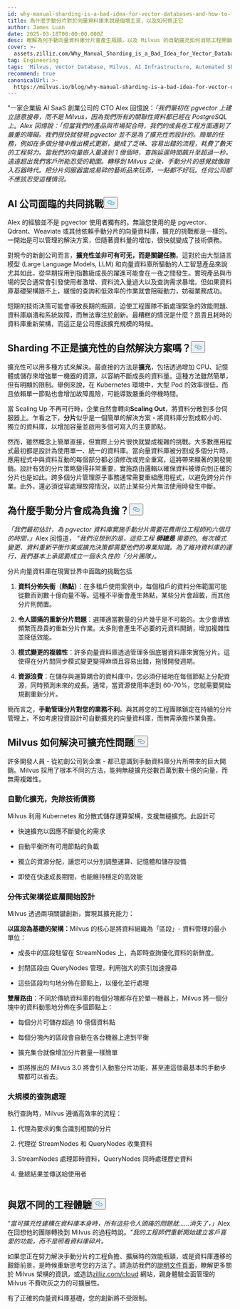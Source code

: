 ```yaml
---
id: why-manual-sharding-is-a-bad-idea-for-vector-databases-and-how-to-fix-it.md
title: 為什麼手動分片對於向量資料庫來說是個壞主意，以及如何修正它
author: James Luan
date: 2025-03-18T00:00:00.000Z
desc: 瞭解為何手動向量資料庫分片會產生瓶頸，以及 Milvus 的自動擴充如何消除工程開銷，實現無縫成長。
cover: >-
  assets.zilliz.com/Why_Manual_Sharding_is_a_Bad_Idea_for_Vector_Database_And_How_to_Fix_It_1_968a5be504.png
tag: Engineering
tags: 'Milvus, Vector Database, Milvus, AI Infrastructure, Automated Sharding'
recommend: true
canonicalUrl: >-
  https://milvus.io/blog/why-manual-sharding-is-a-bad-idea-for-vector-databases-and-how-to-fix-it.md
---
```

<p>"一家企業級 AI SaaS 創業公司的 CTO Alex 回憶說：<em>「我們最初在 pgvector 上建立語意搜尋，而不是 Milvus，因為我們所有的關聯性資料都已經在 PostgreSQL 上</em>。<em>Alex 回憶說：「但當我們的產品與市場契合時，我們的成長在工程方面遇到了嚴重的障礙。我們很快就發現 pgvector 並不是為了擴充性而設計的。簡單的任務，例如在多個分塊中推出模式更新，變成了乏味、容易出錯的流程，耗費了數天的工程努力。當我們的向量嵌入量達到 1 億個時，查詢延遲時間飆升至超過一秒，遠遠超出我們客戶所能忍受的範圍。轉移到 Milvus 之後，手動分片的感覺就像踏入石器時代。把分片伺服器當成易碎的藝術品來玩弄，一點都不好玩。任何公司都不應該忍受這種情況。</em></p>
<h2 id="A-Common-Challenge-for-AI-Companies" class="common-anchor-header">AI 公司面臨的共同挑戰<button data-href="#A-Common-Challenge-for-AI-Companies" class="anchor-icon" translate="no">
      <svg translate="no"
        aria-hidden="true"
        focusable="false"
        height="20"
        version="1.1"
        viewBox="0 0 16 16"
        width="16"
      >
        <path
          fill="#0092E4"
          fill-rule="evenodd"
          d="M4 9h1v1H4c-1.5 0-3-1.69-3-3.5S2.55 3 4 3h4c1.45 0 3 1.69 3 3.5 0 1.41-.91 2.72-2 3.25V8.59c.58-.45 1-1.27 1-2.09C10 5.22 8.98 4 8 4H4c-.98 0-2 1.22-2 2.5S3 9 4 9zm9-3h-1v1h1c1 0 2 1.22 2 2.5S13.98 12 13 12H9c-.98 0-2-1.22-2-2.5 0-.83.42-1.64 1-2.09V6.25c-1.09.53-2 1.84-2 3.25C6 11.31 7.55 13 9 13h4c1.45 0 3-1.69 3-3.5S14.5 6 13 6z"
        ></path>
      </svg>
    </button></h2><p>Alex 的經驗並不是 pgvector 使用者獨有的。無論您使用的是 pgvector、Qdrant、Weaviate 或其他依賴手動分片的向量資料庫，擴充的挑戰都是一樣的。一開始是可以管理的解決方案，但隨著資料量的增加，很快就變成了技術債務。</p>
<p>對現今的新創公司而言，<strong>擴充性並非可有可无，而是關鍵任務</strong>。這對於由大型語言模型 (Large Language Models, LLM) 和向量資料庫所驅動的人工智慧產品來說尤其如此，從早期採用到指數級成長的躍進可能會在一夜之間發生。實現產品與市場的契合通常會引發使用者激增、資料流入量過大以及查詢需求暴增。但如果資料庫基礎架構跟不上，緩慢的查詢和低效率的作業就會阻礙動力，妨礙業務成功。</p>
<p>短期的技術決策可能會導致長期的瓶頸，迫使工程團隊不斷處理緊急的效能問題、資料庫崩潰和系統故障，而無法專注於創新。最糟糕的情況是什麼？昂貴且耗時的資料庫重新架構，而這正是公司應該擴充規模的時候。</p>
<h2 id="Isn’t-Sharding-a-Natural-Solution-to-Scalability" class="common-anchor-header">Sharding 不正是擴充性的自然解決方案嗎？<button data-href="#Isn’t-Sharding-a-Natural-Solution-to-Scalability" class="anchor-icon" translate="no">
      <svg translate="no"
        aria-hidden="true"
        focusable="false"
        height="20"
        version="1.1"
        viewBox="0 0 16 16"
        width="16"
      >
        <path
          fill="#0092E4"
          fill-rule="evenodd"
          d="M4 9h1v1H4c-1.5 0-3-1.69-3-3.5S2.55 3 4 3h4c1.45 0 3 1.69 3 3.5 0 1.41-.91 2.72-2 3.25V8.59c.58-.45 1-1.27 1-2.09C10 5.22 8.98 4 8 4H4c-.98 0-2 1.22-2 2.5S3 9 4 9zm9-3h-1v1h1c1 0 2 1.22 2 2.5S13.98 12 13 12H9c-.98 0-2-1.22-2-2.5 0-.83.42-1.64 1-2.09V6.25c-1.09.53-2 1.84-2 3.25C6 11.31 7.55 13 9 13h4c1.45 0 3-1.69 3-3.5S14.5 6 13 6z"
        ></path>
      </svg>
    </button></h2><p>擴充性可以用多種方式來解決。最直接的方法是<strong>擴充</strong>，包括透過增加 CPU、記憶體或儲存來增強單一機器的資源，以容納不斷成長的資料量。這種方法雖然簡單，但有明顯的限制。舉例來說，在 Kubernetes 環境中，大型 Pod 的效率很低，而且依賴單一節點也會增加故障風險，可能導致嚴重的停機時間。</p>
<p>當 Scaling Up 不再可行時，企業自然會轉向<strong>Scaling Out</strong>，將資料分散到多台伺服器上。乍看之下，<strong>分片</strong>似乎是一個簡單的解決方案 - 將資料庫分割成較小的、獨立的資料庫，以增加容量並啟用多個可寫入的主要節點。</p>
<p>然而，雖然概念上簡單直接，但實際上分片很快就變成複雜的挑戰。大多數應用程式最初都是設計為使用單一、統一的資料庫。當向量資料庫被分割成多個分片時，應用程式中與資料互動的每個部分都必須修改或完全重寫，這將帶來顯著的開發開銷。設計有效的分片策略變得非常重要，實施路由邏輯以確保資料被導向到正確的分片也是如此。跨多個分片管理原子事務通常需要重組應用程式，以避免跨分片作業。此外，還必須從容處理故障情況，以防止某些分片無法使用時發生中斷。</p>
<h2 id="Why-Manual-Sharding-Becomes-a-Burden" class="common-anchor-header">為什麼手動分片會成為負擔？<button data-href="#Why-Manual-Sharding-Becomes-a-Burden" class="anchor-icon" translate="no">
      <svg translate="no"
        aria-hidden="true"
        focusable="false"
        height="20"
        version="1.1"
        viewBox="0 0 16 16"
        width="16"
      >
        <path
          fill="#0092E4"
          fill-rule="evenodd"
          d="M4 9h1v1H4c-1.5 0-3-1.69-3-3.5S2.55 3 4 3h4c1.45 0 3 1.69 3 3.5 0 1.41-.91 2.72-2 3.25V8.59c.58-.45 1-1.27 1-2.09C10 5.22 8.98 4 8 4H4c-.98 0-2 1.22-2 2.5S3 9 4 9zm9-3h-1v1h1c1 0 2 1.22 2 2.5S13.98 12 13 12H9c-.98 0-2-1.22-2-2.5 0-.83.42-1.64 1-2.09V6.25c-1.09.53-2 1.84-2 3.25C6 11.31 7.55 13 9 13h4c1.45 0 3-1.69 3-3.5S14.5 6 13 6z"
        ></path>
      </svg>
    </button></h2><p><em>「我們最初估計，為 pgvector 資料庫實施手動分片需要花費兩位工程師約六個月的時間，」</em>Alex 回憶道<em>，</em> <em>&quot;我們沒想到的是，這些工程</em> <strong><em>師總是</em></strong> <em>需要的</em>。<em>每次模式變更、資料重新平衡作業或擴充決策都需要他們的專業知識。為了維持資料庫的運行，我們基本上承諾要成立一個永久性的「分片團隊」。</em></p>
<p>分片向量資料庫在現實世界中面臨的挑戰包括</p>
<ol>
<li><p><strong>資料分佈失衡（熱點）</strong>：在多租戶使用案例中，每個租戶的資料分佈範圍可能從數百到數十億向量不等。這種不平衡會產生熱點，某些分片會超載，而其他分片則閒置。</p></li>
<li><p><strong>令人頭痛的重新分片問題</strong>：選擇適當數量的分片幾乎是不可能的。太少會導致頻繁而昂貴的重新分片作業。太多則會產生不必要的元資料開銷，增加複雜性並降低效能。</p></li>
<li><p><strong>模式變更的複雜性</strong>：許多向量資料庫透過管理多個底層資料庫來實施分片。這使得在分片間同步模式變更變得麻煩且容易出錯，拖慢開發週期。</p></li>
<li><p><strong>資源浪費</strong>：在儲存與運算耦合的資料庫中，您必須仔細地在每個節點上分配資源，同時預測未來的成長。通常，當資源使用率達到 60-70%，您就需要開始規劃重新分片。</p></li>
</ol>
<p>簡而言之，<strong>手動管理分片對您的業務不利</strong>。與其將您的工程團隊鎖定在持續的分片管理上，不如考慮投資設計可自動擴充的向量資料庫，而無需承擔作業負擔。</p>
<h2 id="How-Milvus-Solves-the-Scalability-Problem" class="common-anchor-header">Milvus 如何解決可擴充性問題<button data-href="#How-Milvus-Solves-the-Scalability-Problem" class="anchor-icon" translate="no">
      <svg translate="no"
        aria-hidden="true"
        focusable="false"
        height="20"
        version="1.1"
        viewBox="0 0 16 16"
        width="16"
      >
        <path
          fill="#0092E4"
          fill-rule="evenodd"
          d="M4 9h1v1H4c-1.5 0-3-1.69-3-3.5S2.55 3 4 3h4c1.45 0 3 1.69 3 3.5 0 1.41-.91 2.72-2 3.25V8.59c.58-.45 1-1.27 1-2.09C10 5.22 8.98 4 8 4H4c-.98 0-2 1.22-2 2.5S3 9 4 9zm9-3h-1v1h1c1 0 2 1.22 2 2.5S13.98 12 13 12H9c-.98 0-2-1.22-2-2.5 0-.83.42-1.64 1-2.09V6.25c-1.09.53-2 1.84-2 3.25C6 11.31 7.55 13 9 13h4c1.45 0 3-1.69 3-3.5S14.5 6 13 6z"
        ></path>
      </svg>
    </button></h2><p>許多開發人員 - 從初創公司到企業 - 都已意識到手動資料庫分片所帶來的巨大開銷。Milvus 採用了根本不同的方法，能夠無縫擴充從數百萬到數十億的向量，而無需複雜性。</p>
<h3 id="Automated-Scaling-Without-the-Tech-Debt" class="common-anchor-header">自動化擴充，免除技術債務</h3><p>Milvus 利用 Kubernetes 和分散式儲存運算架構，支援無縫擴充。此設計可</p>
<ul>
<li><p>快速擴充以因應不斷變化的需求</p></li>
<li><p>自動平衡所有可用節點的負載</p></li>
<li><p>獨立的資源分配，讓您可以分別調整運算、記憶體和儲存設備</p></li>
<li><p>即使在快速成長期間，也能維持穩定的高效能</p></li>
</ul>
<h3 id="Distributed-Architecture-Designed-from-the-Ground-Up" class="common-anchor-header">分佈式架構從底層開始設計</h3><p>Milvus 透過兩項關鍵創新，實現其擴充能力：</p>
<p><strong>以區段為基礎的架構：</strong>Milvus 的核心是將資料組織為「區段」- 資料管理的最小單位：</p>
<ul>
<li><p>成長中的區段駐留在 StreamNodes 上，為即時查詢優化資料的新鮮度。</p></li>
<li><p>封閉區段由 QueryNodes 管理，利用強大的索引加速搜尋</p></li>
<li><p>這些區段均勻地分佈在節點上，以優化並行處理</p></li>
</ul>
<p><strong>雙層路由</strong>：不同於傳統資料庫的每個分塊都存在於單一機器上，Milvus 將一個分塊中的資料動態地分佈在多個節點上：</p>
<ul>
<li><p>每個分片可儲存超過 10 億個資料點</p></li>
<li><p>每個分塊內的區段會自動在各台機器上達到平衡</p></li>
<li><p>擴充集合就像增加分片數量一樣簡單</p></li>
<li><p>即將推出的 Milvus 3.0 將會引入動態分片功能，甚至連這個最基本的手動步驟都可以省去。</p></li>
</ul>
<h3 id="Query-Processing-at-Scale" class="common-anchor-header">大規模的查詢處理</h3><p>執行查詢時，Milvus 遵循高效率的流程：</p>
<ol>
<li><p>代理為要求的集合識別相關的分片</p></li>
<li><p>代理從 StreamNodes 和 QueryNodes 收集資料</p></li>
<li><p>StreamNodes 處理即時資料，QueryNodes 同時處理歷史資料</p></li>
<li><p>彙總結果並傳送給使用者</p></li>
</ol>
<p>
  <span class="img-wrapper">
    <img translate="no" src="https://assets.zilliz.com/Query_Processing_at_Scale_5792dc9e37.png" alt="" class="doc-image" id="" />
    <span></span>
  </span>
</p>
<h2 id="A-Different-Engineering-Experience" class="common-anchor-header">與眾不同的工程體驗<button data-href="#A-Different-Engineering-Experience" class="anchor-icon" translate="no">
      <svg translate="no"
        aria-hidden="true"
        focusable="false"
        height="20"
        version="1.1"
        viewBox="0 0 16 16"
        width="16"
      >
        <path
          fill="#0092E4"
          fill-rule="evenodd"
          d="M4 9h1v1H4c-1.5 0-3-1.69-3-3.5S2.55 3 4 3h4c1.45 0 3 1.69 3 3.5 0 1.41-.91 2.72-2 3.25V8.59c.58-.45 1-1.27 1-2.09C10 5.22 8.98 4 8 4H4c-.98 0-2 1.22-2 2.5S3 9 4 9zm9-3h-1v1h1c1 0 2 1.22 2 2.5S13.98 12 13 12H9c-.98 0-2-1.22-2-2.5 0-.83.42-1.64 1-2.09V6.25c-1.09.53-2 1.84-2 3.25C6 11.31 7.55 13 9 13h4c1.45 0 3-1.69 3-3.5S14.5 6 13 6z"
        ></path>
      </svg>
    </button></h2><p><em>"當可擴充性建構在資料庫本身時，所有這些令人頭痛的問題就......消失了，」</em>Alex 在回想他的團隊轉換到 Milvus 的過程時說。<em>"我的工程師們重新開始建立客戶喜愛的功能，而不是照看資料庫碎片。</em></p>
<p>如果您正在努力解決手動分片的工程負擔、擴展時的效能瓶頸，或是資料庫遷移的艱鉅前景，是時候重新思考您的方法了。請造訪我們的<a href="https://milvus.io/docs/overview.md#What-Makes-Milvus-so-Scalable">說明文件頁面</a>，瞭解更多關於 Milvus 架構的資訊，或造訪<a href="https://zilliz.com/cloud">zilliz.com/cloud</a> 網站，親身體驗全面管理的 Milvus 不費吹灰之力的可擴展性。</p>
<p>有了正確的向量資料庫基礎，您的創新將不受限制。</p>
